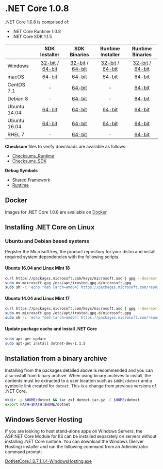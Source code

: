 # .NET Core 1.0.8

.NET Core 1.0.8 is comprised of:

* .NET Core Runtime 1.0.8
* .NET Core SDK 1.1.5

|         | SDK Installer                                         | SDK Binaries                                                         | Runtime Installer                                                  | Runtime Binaries                                                   |
| ------- | :---------------------------------------------------: | :-------------------------------------------------------------------:| :----------------------------------------------------------------: | :----------------------------------------------------------------: |
| Windows                 | [32-bit](https://download.microsoft.com/download/C/5/5/C55807F5-601C-49B1-B9BB-1BE03EB83E0A/dotnet-dev-win-x86.1.1.5.exe) / [64-bit](https://download.microsoft.com/download/C/5/5/C55807F5-601C-49B1-B9BB-1BE03EB83E0A/dotnet-dev-win-x64.1.1.5.exe)  | [32-bit](https://download.microsoft.com/download/C/5/5/C55807F5-601C-49B1-B9BB-1BE03EB83E0A/dotnet-dev-win-x86.1.1.5.zip) / [64-bit](https://download.microsoft.com/download/C/5/5/C55807F5-601C-49B1-B9BB-1BE03EB83E0A/dotnet-dev-win-x64.1.1.5.zip) | [32-bit](https://download.microsoft.com/download/5/0/B/50B3563D-0109-4975-B1FC-F3F31DE3CC82/dotnet-win-x86.1.0.8.exe) / [64-bit](https://download.microsoft.com/download/5/0/B/50B3563D-0109-4975-B1FC-F3F31DE3CC82/dotnet-win-x64.1.0.8.exe) | [32-bit](https://download.microsoft.com/download/5/0/B/50B3563D-0109-4975-B1FC-F3F31DE3CC82/dotnet-win-x86.1.0.8.zip) / [64-bit](https://download.microsoft.com/download/5/0/B/50B3563D-0109-4975-B1FC-F3F31DE3CC82/dotnet-win-x64.1.0.8.zip) |
| macOS                   | [64-bit](https://download.microsoft.com/download/C/5/5/C55807F5-601C-49B1-B9BB-1BE03EB83E0A/dotnet-dev-osx-x64.1.1.5.pkg)  | [64-bit](https://download.microsoft.com/download/C/5/5/C55807F5-601C-49B1-B9BB-1BE03EB83E0A/dotnet-dev-osx-x64.1.1.5.tar.gz)                          | [64-bit](https://download.microsoft.com/download/5/0/B/50B3563D-0109-4975-B1FC-F3F31DE3CC82/dotnet-osx-x64.1.0.8.pkg) | [64-bit](https://download.microsoft.com/download/5/0/B/50B3563D-0109-4975-B1FC-F3F31DE3CC82/dotnet-osx-x64.1.0.8.tar.gz) |
| CentOS 7.1              | -                                                         | [64-bit](https://download.microsoft.com/download/C/5/5/C55807F5-601C-49B1-B9BB-1BE03EB83E0A/dotnet-dev-centos-x64.1.1.5.tar.gz)                          | - | [64-bit](https://download.microsoft.com/download/5/0/B/50B3563D-0109-4975-B1FC-F3F31DE3CC82/dotnet-centos-x64.1.0.8.tar.gz) |
| Debian 8                | -                                                         | [64-bit](https://download.microsoft.com/download/C/5/5/C55807F5-601C-49B1-B9BB-1BE03EB83E0A/dotnet-dev-debian-x64.1.1.5.tar.gz)                          | - | [64-bit](https://download.microsoft.com/download/5/0/B/50B3563D-0109-4975-B1FC-F3F31DE3CC82/dotnet-debian-x64.1.0.8.tar.gz) |
| Ubuntu 14.04            |[64-bit](https://download.microsoft.com/download/C/5/5/C55807F5-601C-49B1-B9BB-1BE03EB83E0A/dotnet-sdk-ubuntu-x64.1.1.5.deb)   | [64-bit](https://download.microsoft.com/download/C/5/5/C55807F5-601C-49B1-B9BB-1BE03EB83E0A/dotnet-dev-ubuntu-x64.1.1.5.tar.gz)                          |[64-bit](https://download.microsoft.com/download/5/0/B/50B3563D-0109-4975-B1FC-F3F31DE3CC82/dotnet-sharedframework-ubuntu-x64.1.0.8.deb) | [64-bit](https://download.microsoft.com/download/5/0/B/50B3563D-0109-4975-B1FC-F3F31DE3CC82/dotnet-ubuntu-x64.1.0.8.tar.gz) |
| Ubuntu 16.04            |[64-bit](https://download.microsoft.com/download/C/5/5/C55807F5-601C-49B1-B9BB-1BE03EB83E0A/dotnet-sdk-ubuntu.16.04-x64.1.1.5.deb)   | [64-bit](https://download.microsoft.com/download/C/5/5/C55807F5-601C-49B1-B9BB-1BE03EB83E0A/dotnet-dev-ubuntu.16.04-x64.1.1.5.tar.gz)                          |[64-bit](https://download.microsoft.com/download/5/0/B/50B3563D-0109-4975-B1FC-F3F31DE3CC82/dotnet-sharedframework-ubuntu.16.04-x64.1.0.8.deb) | [64-bit](https://download.microsoft.com/download/5/0/B/50B3563D-0109-4975-B1FC-F3F31DE3CC82/dotnet-ubuntu.16.04-x64.1.0.8.tar.gz) |
| RHEL 7                  | -                                                         | [64-bit](https://download.microsoft.com/download/C/5/5/C55807F5-601C-49B1-B9BB-1BE03EB83E0A/dotnet-dev-rhel-x64.1.1.5.tar.gz)                          | - | [64-bit](https://download.microsoft.com/download/5/0/B/50B3563D-0109-4975-B1FC-F3F31DE3CC82/dotnet-rhel-x64.1.0.8.tar.gz) |

**Checksum** files to verify downloads are available as follows:
* [Checksums_Runtime](1.0.8-runtime-sha.txt)
* [Checksums_SDK](1.1.5-sdk-sha.txt)

**Debug Symbols**
* [Shared Framework](https://download.microsoft.com/download/5/0/B/50B3563D-0109-4975-B1FC-F3F31DE3CC82/corefx-1.0.8-symbols.zip)
* [Runtime](https://download.microsoft.com/download/5/0/B/50B3563D-0109-4975-B1FC-F3F31DE3CC82/coreclr-1.0.8-symbols.zip)

## Docker

Images for .NET Core 1.0.8 are available on [Docker](https://hub.docker.com/r/microsoft/dotnet/).

## Installing .NET Core on Linux

### Ubuntu and Debian based systems

Register the Microsoft key, the product repository for your distro and install required system dependencies with the following scripts.

#### Ubuntu 16.04 and Linux Mint 18

```bash
curl https://packages.microsoft.com/keys/microsoft.asc | gpg --dearmor > microsoft.gpg
sudo mv microsoft.gpg /etc/apt/trusted.gpg.d/microsoft.gpg
sudo sh -c 'echo "deb [arch=amd64] https://packages.microsoft.com/repos/microsoft-ubuntu-xenial-prod xenial main" > /etc/apt/sources.list.d/dotnetdev.list'
```

#### Ubuntu 14.04 and Linux Mint 17

```bash
curl https://packages.microsoft.com/keys/microsoft.asc | gpg --dearmor > microsoft.gpg
sudo mv microsoft.gpg /etc/apt/trusted.gpg.d/microsoft.gpg
sudo sh -c 'echo "deb [arch=amd64] https://packages.microsoft.com/repos/microsoft-ubuntu-trusty-prod trusty main" > /etc/apt/sources.list.d/dotnetdev.list'
```

#### Update package cache and install .NET Core

```bash
sudo apt-get update
sudo apt-get install dotnet-dev-1.1.5
```

## Installation from a binary archive

Installing from the packages detailed above is recommended and you can also install from binary archive. When using binary archives to install, the contents must be extracted to a user location such as `$HOME/dotnet` and a symbolic link created for `dotnet`. This is a change from previous versions of .NET Core.

```bash
mkdir -p $HOME/dotnet && tar zxf dotnet.tar.gz -C $HOME/dotnet
export PATH=$PATH:$HOME/dotnet
```

## Windows Server Hosting

If you are looking to host stand-alone apps on Windows Servers, the ASP.NET Core Module for IIS can be installed separately on servers without installing .NET Core runtime. You can download the Windows (Server Hosting) installer and run the following command from an Administrator command prompt:

[DotNetCore.1.0.7_1.1.4-WindowsHosting.exe](https://download.microsoft.com/download/5/0/B/50B3563D-0109-4975-B1FC-F3F31DE3CC82/DotNetCore.1.0.7_1.1.4-WindowsHosting.exe)
